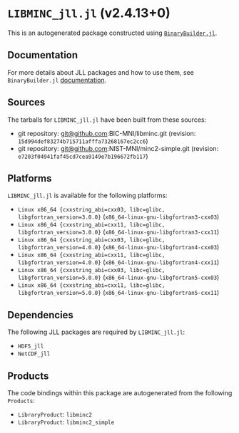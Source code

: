 # `LIBMINC_jll.jl` (v2.4.13+0)

This is an autogenerated package constructed using [`BinaryBuilder.jl`](https://github.com/JuliaPackaging/BinaryBuilder.jl).

## Documentation

For more details about JLL packages and how to use them, see `BinaryBuilder.jl` [documentation](https://docs.binarybuilder.org/stable/jll/).

## Sources

The tarballs for `LIBMINC_jll.jl` have been built from these sources:

* git repository: git@github.com:BIC-MNI/libminc.git (revision: `15d994def83274b715711afffa73268167ec2cc6`)
* git repository: git@github.com:NIST-MNI/minc2-simple.git (revision: `e7203f04941faf45cd7cea9149e7b196672fb117`)

## Platforms

`LIBMINC_jll.jl` is available for the following platforms:

* `Linux x86_64 {cxxstring_abi=cxx03, libc=glibc, libgfortran_version=3.0.0}` (`x86_64-linux-gnu-libgfortran3-cxx03`)
* `Linux x86_64 {cxxstring_abi=cxx11, libc=glibc, libgfortran_version=3.0.0}` (`x86_64-linux-gnu-libgfortran3-cxx11`)
* `Linux x86_64 {cxxstring_abi=cxx03, libc=glibc, libgfortran_version=4.0.0}` (`x86_64-linux-gnu-libgfortran4-cxx03`)
* `Linux x86_64 {cxxstring_abi=cxx11, libc=glibc, libgfortran_version=4.0.0}` (`x86_64-linux-gnu-libgfortran4-cxx11`)
* `Linux x86_64 {cxxstring_abi=cxx03, libc=glibc, libgfortran_version=5.0.0}` (`x86_64-linux-gnu-libgfortran5-cxx03`)
* `Linux x86_64 {cxxstring_abi=cxx11, libc=glibc, libgfortran_version=5.0.0}` (`x86_64-linux-gnu-libgfortran5-cxx11`)

## Dependencies

The following JLL packages are required by `LIBMINC_jll.jl`:

* `HDF5_jll`
* `NetCDF_jll`

## Products

The code bindings within this package are autogenerated from the following `Products`:

* `LibraryProduct`: `libminc2`
* `LibraryProduct`: `libminc2_simple`
